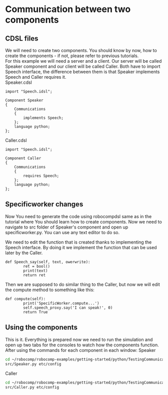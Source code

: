 # Communication between two components

## CDSL files
We will need to create two components. You should know by now, how to create the components - if not, please refer to previous tutorials.\
For this example we will need a server and a client. Our server will be called Speaker component and our client will be called Caller. Both have to import Speech interface, the difference between them is that Speaker implements Speech and Caller requires it.\
Speaker.cdsl
```
import "Speech.idsl";

Component Speaker
{
    Communications
    {
        implements Speech;
    };
    language python;
};
```
Caller.cdsl
```
import "Speech.idsl";

Component Caller
{
    Communications
    {
        requires Speech;
    };
    language python;
};
```
## Specificworker changes
Now You need to generate the code using robocompdsl same as in the tutorial where You should learn how to create components. Now we need to navigate to src folder of Speaker's component and open up specificworker.py. You can use any text editor to do so.

We need to edit the function that is created thanks to implementing the Speech interface. By doing it we implement the function that can be used later by the Caller.
```
def Speech_say(self, text, owerwrite):
        ret = bool()
        print(text)
        return ret
```
Then we are supposed to do similar thing to the Caller, but now we will edit the compute method to something like this:
```
def compute(self):
        print('SpecificWorker.compute...')
        self.speech_proxy.say('I can speak!', 0)
        return True
```
## Using the components
This is it. Everything is prepared now we need to run the simulation and open up two tabs for the consoles to watch how the components function. After using the commands for each component in each window:
Speaker
```bash
cd ~/robocomp/robocomp-examples/getting-started/python/TestingCommunication
src/Speaker.py etc/config
```
Caller
```bash
cd ~/robocomp/robocomp-examples/getting-started/python/TestingCommunication
src/Caller.py etc/config
```
